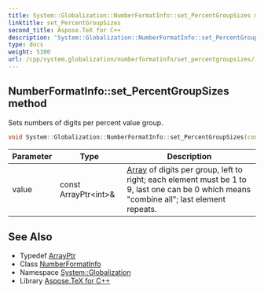 ```yaml
---
title: System::Globalization::NumberFormatInfo::set_PercentGroupSizes method
linktitle: set_PercentGroupSizes
second_title: Aspose.TeX for C++
description: 'System::Globalization::NumberFormatInfo::set_PercentGroupSizes method. Sets numbers of digits per percent value group in C++.'
type: docs
weight: 5300
url: /cpp/system.globalization/numberformatinfo/set_percentgroupsizes/
---
```

## NumberFormatInfo::set_PercentGroupSizes method


Sets numbers of digits per percent value group.

```cpp
void System::Globalization::NumberFormatInfo::set_PercentGroupSizes(const ArrayPtr<int> &value)
```


| Parameter | Type | Description |
| --- | --- | --- |
| value | const ArrayPtr\<int\>\& | [Array](../../../system/array/) of digits per group, left to right; each element must be 1 to 9, last one can be 0 which means "combine all"; last element repeats. |

## See Also

* Typedef [ArrayPtr](../../../system/arrayptr/)
* Class [NumberFormatInfo](../)
* Namespace [System::Globalization](../../)
* Library [Aspose.TeX for C++](../../../)

